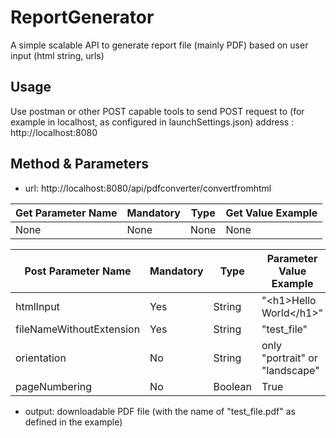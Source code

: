 # ReportGenerator
A simple scalable API to generate report file (mainly PDF) based on user input (html string, urls)

## Usage
Use postman or other POST capable tools to send POST request to (for example in localhost, as configured in launchSettings.json) address : http://localhost:8080

## Method & Parameters

- url: http://localhost:8080/api/pdfconverter/convertfromhtml

| Get Parameter Name | Mandatory | Type | Get Value Example |
|----------------|-----------|------|--------|
| None | None | None | None |

| Post Parameter Name | Mandatory | Type | Parameter Value Example |
|----------------|-----------|------|--------|
| htmlInput | Yes | String | "\<h1\>Hello World\</h1\>" |
| fileNameWithoutExtension | Yes | String | "test_file" |
| orientation  | No | String | only "portrait" or "landscape" |
| pageNumbering  | No | Boolean | True |

- output: downloadable PDF file (with the name of "test_file.pdf" as defined in the example)
